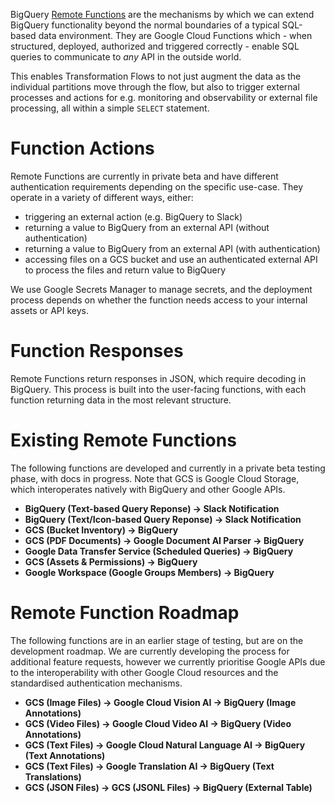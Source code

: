BigQuery [Remote Functions](https://cloud.google.com/bigquery/docs/reference/standard-sql/remote-functions) are the mechanisms by which we can extend BigQuery functionality beyond the normal boundaries of a typical SQL-based data environment.  They are Google Cloud Functions which - when structured, deployed, authorized and triggered correctly - enable SQL queries to communicate to _any_ API in the outside world.  

This enables Transformation Flows to not just augment the data as the individual partitions move through the flow, but also to trigger external processes and actions for e.g. monitoring and observability or external file processing, all within a simple `SELECT` statement.

# Function Actions
Remote Functions are currently in private beta and have different authentication requirements depending on the specific use-case.  They operate in a variety of different ways, either:

- triggering an external action (e.g. BigQuery to Slack)
- returning a value to BigQuery from an external API (without authentication)
- returning a value to BigQuery from an external API (with authentication)
- accessing files on a GCS bucket and use an authenticated external API to process the files and return value to BigQuery

We use Google Secrets Manager to manage secrets, and the deployment process depends on whether the function needs access to your internal assets or API keys.

# Function Responses
Remote Functions return responses in JSON, which require decoding in BigQuery.  This process is built into the user-facing functions, with each function returning data in the most relevant structure.

# Existing Remote Functions
The following functions are developed and currently in a private beta testing phase, with docs in progress.  Note that GCS is Google Cloud Storage, which interoperates natively with BigQuery and other Google APIs.

- **BigQuery (Text-based Query Reponse) -> Slack Notification**
- **BigQuery (Text/Icon-based Query Reponse) -> Slack Notification**
- **GCS (Bucket Inventory) -> BigQuery**
- **GCS (PDF Documents) -> Google Document AI Parser -> BigQuery**
- **Google Data Transfer Service (Scheduled Queries) -> BigQuery**
- **GCS (Assets & Permissions) -> BigQuery**
- **Google Workspace (Google Groups Members) -> BigQuery**

# Remote Function Roadmap
The following functions are in an earlier stage of testing, but are on the development roadmap.  We are currently developing the process for additional feature requests, however we currently prioritise Google APIs due to the interoperability with other Google Cloud resources and the standardised authentication mechanisms. 

- **GCS (Image Files) -> Google Cloud Vision AI -> BigQuery (Image Annotations)**
- **GCS (Video Files) -> Google Cloud Video AI -> BigQuery (Video Annotations)**
- **GCS (Text Files) -> Google Cloud Natural Language AI -> BigQuery (Text Annotations)**
- **GCS (Text Files) -> Google Translation AI -> BigQuery (Text Translations)**
- **GCS (JSON Files) -> GCS (JSONL Files) -> BigQuery (External Table)**